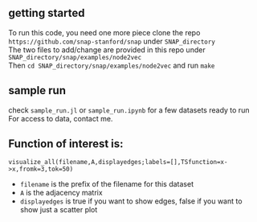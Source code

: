 ## getting started
To run this code, you need one more piece
clone the repo `https://github.com/snap-stanford/snap` under `SNAP_directory`    
The two files to add/change are provided in this repo under `SNAP_directory/snap/examples/node2vec`    
Then `cd SNAP_directory/snap/examples/node2vec` and run `make`   

## sample run
check `sample_run.jl` or `sample_run.ipynb` for a few datasets ready to run
For access to data, contact me.

## Function of interest is:
`visualize_all(filename,A,displayedges;labels=[],TSfunction=x->x,fromk=3,tok=50)`
- `filename` is the prefix of the filename for this dataset
- `A` is the adjacency matrix
- `displayedges` is true if you want to show edges, false if you want to show just a scatter plot

